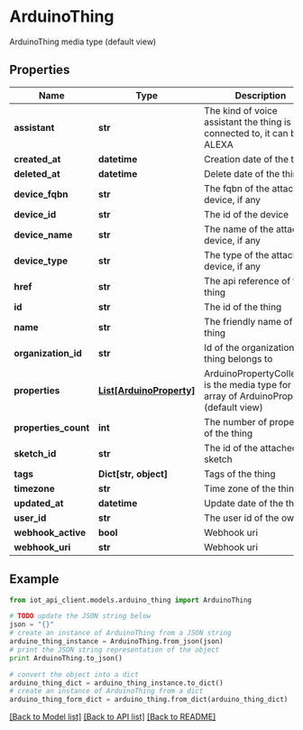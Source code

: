 # ArduinoThing

ArduinoThing media type (default view)

## Properties
Name | Type | Description | Notes
------------ | ------------- | ------------- | -------------
**assistant** | **str** | The kind of voice assistant the thing is connected to, it can be ALEXA | GOOGLE | NONE | [optional] 
**created_at** | **datetime** | Creation date of the thing | [optional] 
**deleted_at** | **datetime** | Delete date of the thing | [optional] 
**device_fqbn** | **str** | The fqbn of the attached device, if any | [optional] 
**device_id** | **str** | The id of the device | [optional] 
**device_name** | **str** | The name of the attached device, if any | [optional] 
**device_type** | **str** | The type of the attached device, if any | [optional] 
**href** | **str** | The api reference of this thing | 
**id** | **str** | The id of the thing | 
**name** | **str** | The friendly name of the thing | 
**organization_id** | **str** | Id of the organization the thing belongs to | [optional] 
**properties** | [**List[ArduinoProperty]**](ArduinoProperty.md) | ArduinoPropertyCollection is the media type for an array of ArduinoProperty (default view) | [optional] 
**properties_count** | **int** | The number of properties of the thing | [optional] 
**sketch_id** | **str** | The id of the attached sketch | [optional] 
**tags** | **Dict[str, object]** | Tags of the thing | [optional] 
**timezone** | **str** | Time zone of the thing | 
**updated_at** | **datetime** | Update date of the thing | [optional] 
**user_id** | **str** | The user id of the owner | 
**webhook_active** | **bool** | Webhook uri | [optional] 
**webhook_uri** | **str** | Webhook uri | [optional] 

## Example

```python
from iot_api_client.models.arduino_thing import ArduinoThing

# TODO update the JSON string below
json = "{}"
# create an instance of ArduinoThing from a JSON string
arduino_thing_instance = ArduinoThing.from_json(json)
# print the JSON string representation of the object
print ArduinoThing.to_json()

# convert the object into a dict
arduino_thing_dict = arduino_thing_instance.to_dict()
# create an instance of ArduinoThing from a dict
arduino_thing_form_dict = arduino_thing.from_dict(arduino_thing_dict)
```
[[Back to Model list]](../README.md#documentation-for-models) [[Back to API list]](../README.md#documentation-for-api-endpoints) [[Back to README]](../README.md)



